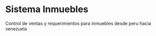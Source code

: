 <h1>Sistema Inmuebles</h1>

<p>Control de ventas y requerimientos para inmuebles desde peru hacia venezuela</p>
